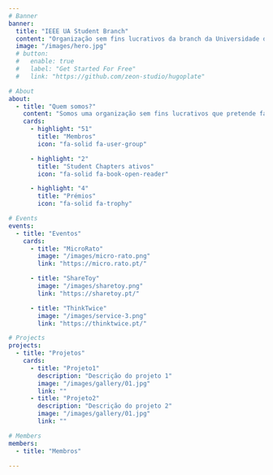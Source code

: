 ```yaml
---
# Banner
banner:
  title: "IEEE UA Student Branch"
  content: "Organização sem fins lucrativos da branch da Universidade de Aveiro."
  image: "/images/hero.jpg"
  # button:
  #   enable: true
  #   label: "Get Started For Free"
  #   link: "https://github.com/zeon-studio/hugoplate"

# About
about:
  - title: "Quem somos?"
    content: "Somos uma organização sem fins lucrativos que pretende fazer a \"ponte\" entre os estudantes e o mercado de trabalho. Localizada na Universidade de Aveiro, esta associação conta com a participação de mais de 50 membros divididos pelo Student Branch e os seus Student Chapters, EMBS e MTT-S. Organizamos eventos como o MicroRato, o ShareToy, o ThinkTwice, entre outros!"
    cards:
      - highlight: "51"
        title: "Membros"
        icon: "fa-solid fa-user-group"

      - highlight: "2"
        title: "Student Chapters ativos"
        icon: "fa-solid fa-book-open-reader"

      - highlight: "4"
        title: "Prémios"
        icon: "fa-solid fa-trophy"

# Events
events:
  - title: "Eventos"
    cards:
      - title: "MicroRato"
        image: "/images/micro-rato.png"
        link: "https://micro.rato.pt/"

      - title: "ShareToy"
        image: "/images/sharetoy.png"
        link: "https://sharetoy.pt/"

      - title: "ThinkTwice"
        image: "/images/service-3.png"
        link: "https://thinktwice.pt/"

# Projects
projects:
  - title: "Projetos"
    cards:
      - title: "Projeto1"
        description: "Descrição do projeto 1"
        image: "/images/gallery/01.jpg"
        link: ""
      - title: "Projeto2"
        description: "Descrição do projeto 2"
        image: "/images/gallery/01.jpg"
        link: ""

# Members
members:
  - title: "Membros"

---
```

